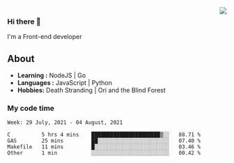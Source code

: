 <img align='right' src="https://github-readme-stats.vercel.app/api?username=strugglebak&show_icons=true">

### Hi there 👋

I'm a Front-end developer

## About

-  **Learning :** NodeJS | Go
-  **Languages :** JavaScript | Python
-  **Hobbies:** Death Stranding | Ori and the Blind Forest

### My code time

<!--START_SECTION:waka-->
```text
Week: 29 July, 2021 - 04 August, 2021

C          5 hrs 4 mins    ██████████████████████▒░░   88.71 % 
GAS        25 mins         ██░░░░░░░░░░░░░░░░░░░░░░░   07.40 % 
Makefile   11 mins         █░░░░░░░░░░░░░░░░░░░░░░░░   03.46 % 
Other      1 min           ░░░░░░░░░░░░░░░░░░░░░░░░░   00.42 % 
```
<!--END_SECTION:waka-->

